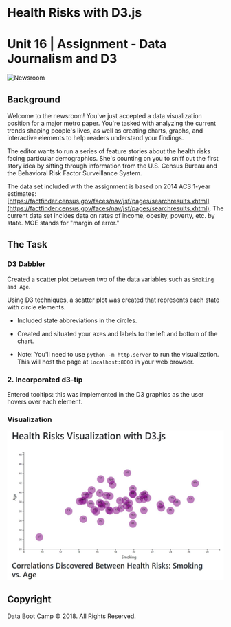 # Health Risks with D3.js

# Unit 16 | Assignment - Data Journalism and D3

![Newsroom](https://media.giphy.com/media/v2xIous7mnEYg/giphy.gif)

## Background

Welcome to the newsroom! You've just accepted a data visualization position for a major metro paper. You're tasked with analyzing the current trends shaping people's lives, as well as creating charts, graphs, and interactive elements to help readers understand your findings.

The editor wants to run a series of feature stories about the health risks facing particular demographics. She's counting on you to sniff out the first story idea by sifting through information from the U.S. Census Bureau and the Behavioral Risk Factor Surveillance System.

The data set included with the assignment is based on 2014 ACS 1-year estimates: [https://factfinder.census.gov/faces/nav/jsf/pages/searchresults.xhtml](https://factfinder.census.gov/faces/nav/jsf/pages/searchresults.xhtml). The current data set incldes data on rates of income, obesity, poverty, etc. by state. MOE stands for "margin of error."

## The Task

### D3 Dabbler

Created a scatter plot between two of the data variables such as `Smoking and Age`.

Using D3 techniques, a scatter plot was created that represents each state with circle elements. 

* Included state abbreviations in the circles.

* Created and situated your axes and labels to the left and bottom of the chart.

* Note: You'll need to use `python -m http.server` to run the visualization. This will host the page at `localhost:8000` in your web browser.


### 2. Incorporated d3-tip

Entered tooltips: this was implemented in the D3 graphics as the user hovers over each element.


### Visualization

![Healthplot](StarterCode/assets/images/Healthplot.png)

## Copyright

Data Boot Camp © 2018. All Rights Reserved.
